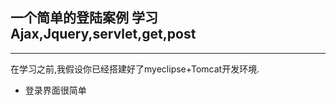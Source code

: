 ## 一个简单的登陆案例 学习Ajax,Jquery,servlet,get,post

---

在学习之前,我假设你已经搭建好了myeclipse+Tomcat开发环境.

* 登录界面很简单

```js


```
